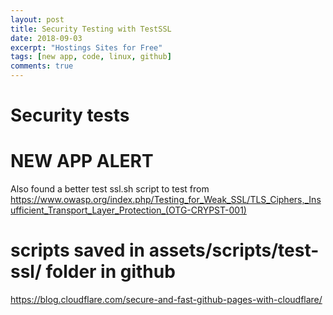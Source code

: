 ```yaml
---
layout: post
title: Security Testing with TestSSL
date: 2018-09-03
excerpt: "Hostings Sites for Free"
tags: [new app, code, linux, github]
comments: true
---
```

# Security tests
# NEW APP ALERT
Also found a better test ssl.sh script to test from
https://www.owasp.org/index.php/Testing_for_Weak_SSL/TLS_Ciphers,_Insufficient_Transport_Layer_Protection_(OTG-CRYPST-001)


# scripts saved in assets/scripts/test-ssl/ folder in github
https://blog.cloudflare.com/secure-and-fast-github-pages-with-cloudflare/
